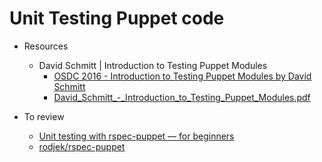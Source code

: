 # Unit Testing Puppet code

- Resources
  - David Schmitt | Introduction to Testing Puppet Modules
    - [OSDC 2016 - Introduction to Testing Puppet Modules by David Schmitt](https://www.youtube.com/watch?v=GgNrxLfoDF8)
    - [David_Schmitt_-_Introduction_to_Testing_Puppet_Modules.pdf](https://www.netways.de/fileadmin/images/Events_Trainings/Events/OSDC/2016/Slides_2016/David_Schmitt_-_Introduction_to_Testing_Puppet_Modules.pdf)

- To review
  - [Unit testing with rspec-puppet — for beginners](https://puppet.com/blog/unit-testing-rspec-puppet-for-beginners)
  - [rodjek/rspec-puppet](https://github.com/rodjek/rspec-puppet)

<!--
- Tasks
  - Mock call to a class from another package
  - Give hiera data
    - https://ask.puppet.com/question/60/what-is-the-recommended-method-for-testing-modules-that-use-hiera/
    - https://ask.puppet.com/question/24124/getting-error-when-pass-hiera-in-rspec-puppet/
    - https://ask.puppet.com/question/18012/hiera-in-rspec-puppet/
    - https://github.com/rodjek/rspec-puppet/issues/551
    - https://github.com/voxpupuli/hiera-eyaml/issues/253
    - https://ask.puppet.com/question/29125/how-to-pass-selector-value-to-hiera-in-rspec-puppet/
    - http://logicminds.github.io/blog/2016/01/16/testing-hiera-data/
    - https://blog.csanchez.org/2013/10/01/testing-puppet-and-hiera/
    - https://rnelson0.com/2014/12/31/puppet-rspec-tests-with-hiera-data/
-->
